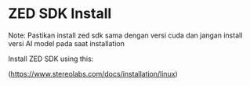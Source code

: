 # ZED SDK Install 

Note:
Pastikan install zed sdk sama dengan versi cuda dan jangan install versi AI model pada saat installation

Install ZED SDK using this:

(https://www.stereolabs.com/docs/installation/linux)